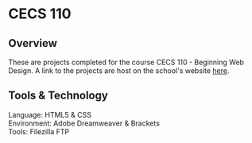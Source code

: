 # CECS 110
## Overview
These are projects completed for the course CECS 110 - Beginning Web Design. A link to the projects are host on the school's website [here](http://web.csulb.edu/~cthao/cecs110/).

## Tools & Technology
Language: HTML5 & CSS<br>
Environment: Adobe Dreamweaver & Brackets<br>
Tools: Filezilla FTP
